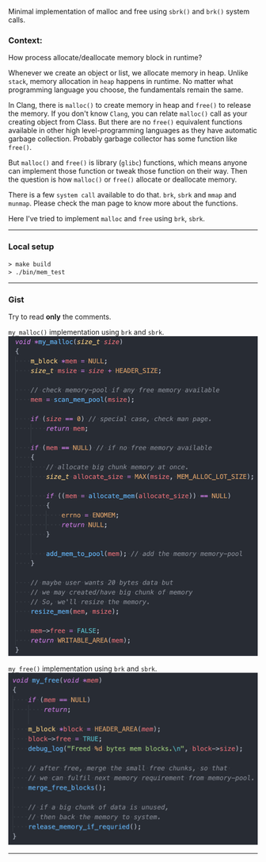Minimal implementation of malloc and free using `sbrk()` and `brk()` system calls. 

### Context:
How process allocate/deallocate memory block in runtime?

Whenever we create an object or list, we allocate memory in heap. Unlike `stack`, memory allocation in `heap` happens in runtime. No matter what programming language you choose, the fundamentals remain the same. 

In Clang, there is `malloc()` to create memory in heap and `free()` to release the memory. If you don't know `Clang`, you can relate `malloc()` call as your creating object from Class.
But there are no `free()` equivalent functions available in other high level-programming languages as they have automatic garbage collection. Probably garbage collector has some function like `free()`.

But `malloc()` and `free()` is library (`glibc`) functions, which means anyone can implement those function or tweak those function on their way. Then the question is how `malloc()` or `free()` allocate or deallocate memory. 

There is a few `system call` available to do that. `brk`, `sbrk` and `mmap` and `munmap`. Please check the man page to know more about the functions.

Here I've tried to implement `malloc` and `free` using `brk`, `sbrk`.

-------------
### Local setup
```
> make build
> ./bin/mem_test
```
-------------


### Gist
Try to read **only** the comments.

`my_malloc()` implementation using `brk` and `sbrk`.
![malloc](./img/malloc.png)


`my_free()` implementation using `brk` and `sbrk`.
![free](./img/free.png)



---------
